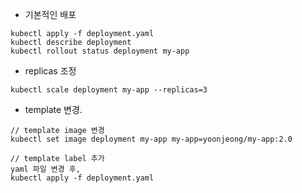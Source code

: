 
- 기본적인 배포

```
kubectl apply -f deployment.yaml
kubectl describe deployment
kubectl rollout status deployment my-app
```

- replicas 조정

```
kubectl scale deployment my-app --replicas=3
```

- template 변경. 
```
// template image 변경
kubectl set image deployment my-app my-app=yoonjeong/my-app:2.0

// template label 추가
yaml 파일 변경 후, 
kubectl apply -f deployment.yaml
```